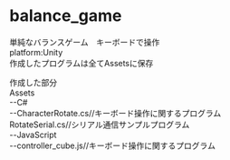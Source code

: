 # balance_game  
単純なバランスゲーム　キーボードで操作  
platform:Unity  
作成したプログラムは全てAssetsに保存  

作成した部分  
Assets  
--C#  
  --CharacterRotate.cs//キーボード操作に関するプログラム  
    RotateSerial.cs//シリアル通信サンプルプログラム  
--JavaScript  
  --controller_cube.js//キーボード操作に関するプログラム  
